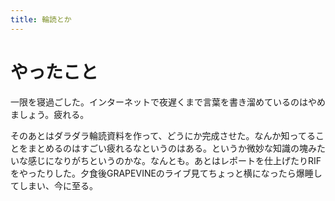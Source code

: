 ```yaml
---
title: 輪読とか
---
```


# やったこと

一限を寝過ごした。インターネットで夜遅くまで言葉を書き溜めているのはやめましょう。疲れる。

そのあとはダラダラ輪読資料を作って、どうにか完成させた。なんか知ってることをまとめるのはすごい疲れるなというのはある。というか微妙な知識の塊みたいな感じになりがちというのかな。なんとも。あとはレポートを仕上げたりRIFをやったりした。夕食後GRAPEVINEのライブ見てちょっと横になったら爆睡してしまい、今に至る。
